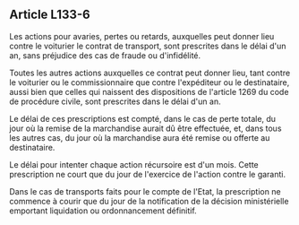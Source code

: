 Article L133-6
----
Les actions pour avaries, pertes ou retards, auxquelles peut donner lieu contre
le voiturier le contrat de transport, sont prescrites dans le délai d'un an,
sans préjudice des cas de fraude ou d'infidélité.

Toutes les autres actions auxquelles ce contrat peut donner lieu, tant contre le
voiturier ou le commissionnaire que contre l'expéditeur ou le destinataire,
aussi bien que celles qui naissent des dispositions de l'article 1269 du code de
procédure civile, sont prescrites dans le délai d'un an.

Le délai de ces prescriptions est compté, dans le cas de perte totale, du jour
où la remise de la marchandise aurait dû être effectuée, et, dans tous les
autres cas, du jour où la marchandise aura été remise ou offerte au
destinataire.

Le délai pour intenter chaque action récursoire est d'un mois. Cette
prescription ne court que du jour de l'exercice de l'action contre le garanti.

Dans le cas de transports faits pour le compte de l'Etat, la prescription ne
commence à courir que du jour de la notification de la décision ministérielle
emportant liquidation ou ordonnancement définitif.
